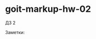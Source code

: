 # goit-markup-hw-02

ДЗ 2

Заметки:

<!-- 1. Если на макете нет заголовка секции, но он там напрашивается - каким образом
   его добавить?

2. Фото, картинки в jpg, а лого-иконки в svg
3. ctrl+/ - закомментирует
4. Fokus и Active можно дать только на интерактивные елементы - кнопки, ссылки,
   формы, а Hover на любой, Visited только на ссылку.
5. Для цвета в основном используйте Хексы, РГБ только для прозрачности
6. Порядо важен - побеждает тот селектор, которой ниже (если одинаковая
   специфичность)
7. Лучшая разметка для стилей - классы по имени родителя и ребенка через -
8. Последовательность написания стилей в селекторе: 1 - размер, 2 - оформление
   цвета, 3 - оформление текста, 4 - декоративный элемент
9. .list { list-style:none } - стили по умолчанию обнулять лучше так, в
   дальнейшем глобальные стили не приветствуются -->
